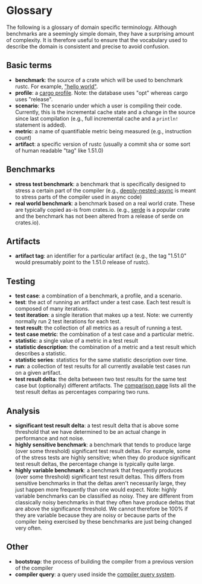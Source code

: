 # Glossary

The following is a glossary of domain specific terminology. Although benchmarks are a seemingly simple domain, they have a surprising amount of complexity. It is therefore useful to ensure that the vocabulary used to describe the domain is consistent and precise to avoid confusion. 

## Basic terms

* **benchmark**: the source of a crate which will be used to benchmark rustc. For example, ["hello world"](https://github.com/rust-lang/rustc-perf/tree/master/collector/benchmarks/helloworld).
* **profile**: a [cargo profile](https://doc.rust-lang.org/cargo/reference/profiles.html). Note: the database uses "opt" whereas cargo uses "release". 
* **scenario**: The scenario under which a user is compiling their code. Currently, this is the incremental cache state and a change in the source since last compilation (e.g., full incremental cache and a `println!` statement is added).  
* **metric**: a name of quantifiable metric being measured (e.g., instruction count)
* **artifact**: a specific version of rustc (usually a commit sha or some sort of human readable "tag" like 1.51.0)

## Benchmarks

* **stress test benchmark**: a benchmark that is specifically designed to stress a certain part of the compiler (e.g., [deeply-nested-async](https://github.com/rust-lang/rustc-perf/tree/master/collector/benchmarks/deeply-nested-async) is meant to stress parts of the compiler used in async code)
* **real world benchmark**: a benchmark based on a real world crate. These are typically copied as-is from crates.io. (e.g., [serde](https://github.com/rust-lang/rustc-perf/tree/master/collector/benchmarks/serde) is a popular crate and the benchmark has not been altered from a release of serde on crates.io). 

## Artifacts

* **artifact tag**: an identifier for a particular artifact (e.g., the tag "1.51.0" would presumably point to the 1.51.0 release of rustc).

## Testing 

* **test case**: a combination of a benchmark, a profile, and a scenario.
* **test**: the act of running an artifact under a test case. Each test result is composed of many iterations.
* **test iteration**: a single iteration that makes up a test. Note: we currently normally run 2 test iterations for each test. 
* **test result**: the collection of all metrics as a result of running a test. 
* **test case metric**: the combination of a test case and a particular metric.
* **statistic**: a single value of a metric in a test result
* **statistic description**: the combination of a metric and a test result which describes a statistic.
* **statistic series**: statistics for the same statistic description over time.
* **run**: a collection of test results for all currently available test cases run on a given artifact. 
* **test result delta**: the delta between two test results for the same test case but (optionally) different artifacts. The [comparison page](https://perf.rust-lang.org/compare.html) lists all the test result deltas as percentages comparing two runs.  

## Analysis

* **significant test result delta**: a test result delta that is above some threshold that we have determined to be an actual change in performance and not noise. 
* **highly sensitive benchmark**: a benchmark that tends to produce large (over some threshold) significant test result deltas. For example, some of the stress tests are highly sensitive; when they do produce significant test result deltas, the percentage change is typically quite large. 
* **highly variable benchmark**: a benchmark that frequently produces (over some threshold) significant test result deltas. This differs from sensitive benchmarks in that the deltas aren't necessarily large, they just happen more frequently than one would expect.  Note: highly variable benchmarks can be classified as noisy. They are different from classically noisy benchmarks in that they often have produce deltas that are above the significance threshold. We cannot therefore be 100% if they are variable because they are noisy or because parts of the compiler being exercised by these benchmarks are just being changed very often. 

## Other 

* **bootstrap**: the process of building the compiler from a previous version of the compiler
* **compiler query**: a query used inside the [compiler query system](https://rustc-dev-guide.rust-lang.org/overview.html#queries).
